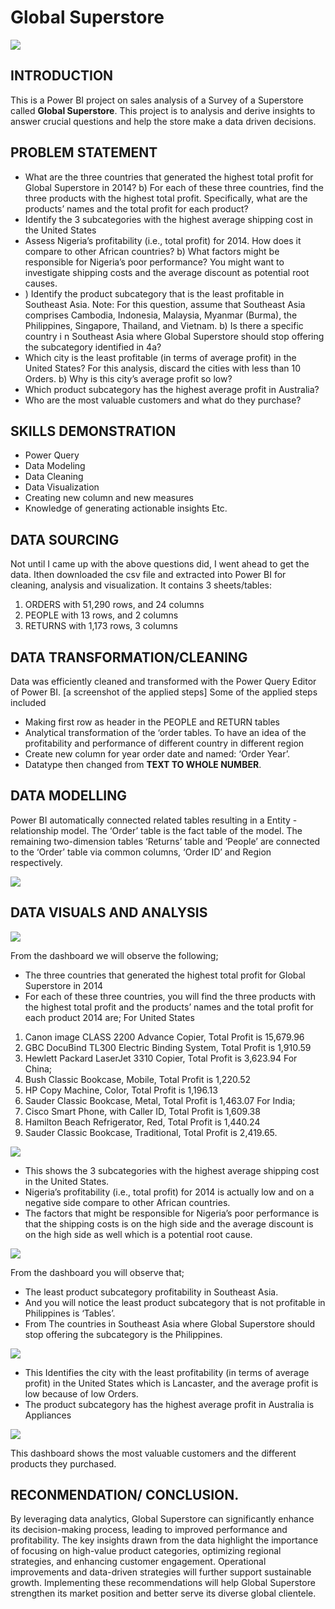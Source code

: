 # Global Superstore

![](image_jpg.png)

## INTRODUCTION
This is a Power BI project on sales analysis of a Survey of a Superstore called **Global Superstore**. 
This project is to analysis and derive insights to answer crucial questions and help the store make a data driven decisions.

## PROBLEM STATEMENT
- 	What are the three countries that generated the highest total profit for Global Superstore in 2014? b) For each of these three countries, find the three products with the highest total profit. Specifically, what are the products’ names and the total profit for each product?
- 	Identify the 3 subcategories with the highest average shipping cost in the United States
- 	Assess Nigeria’s profitability (i.e., total profit) for 2014. How does it compare to other African countries? b) What factors might be responsible for Nigeria’s poor performance? You might want to investigate shipping costs and the average discount as potential root causes.
- 	) Identify the product subcategory that is the least profitable in Southeast Asia. Note: For this question, assume that Southeast Asia comprises Cambodia, Indonesia, Malaysia, Myanmar (Burma), the Philippines, Singapore, Thailand, and Vietnam. b) Is there a specific country i n Southeast Asia where Global Superstore should stop offering the subcategory identified in 4a?
- 	Which city is the least profitable (in terms of average profit) in the United States? For this analysis, discard the cities with less than 10 Orders. b) Why is this city’s average profit so low?
- 	Which product subcategory has the highest average profit in Australia?
- 	Who are the most valuable customers and what do they purchase?

## SKILLS DEMONSTRATION
- 	Power Query
- 	Data Modeling 
- 	Data Cleaning 
- 	Data Visualization
- 	Creating new column and new measures
- 	Knowledge of generating actionable insights Etc.

## DATA SOURCING
Not until I came up with the above questions did, I went ahead to get the data. Ithen downloaded the csv file and extracted into Power BI for cleaning, analysis and visualization.
It contains 3 sheets/tables:
1.	ORDERS with 51,290 rows, and 24 columns
2.	PEOPLE with 13 rows, and 2 columns
3.	RETURNS with 1,173 rows, 3 columns

## DATA TRANSFORMATION/CLEANING
Data was efficiently cleaned and transformed with the Power Query Editor of Power BI. [a screenshot of the applied steps] Some of the applied steps included
- 	Making first row as header in the PEOPLE and RETURN tables
- 	Analytical transformation of the ‘order tables. To have an idea of the profitability and performance of different country in different region
- 	Create new column for year order date and named: ‘Order Year’.
- 	Datatype then changed from **TEXT TO WHOLE NUMBER**.

## DATA MODELLING
Power BI automatically connected related tables resulting in a Entity -relationship model. The ‘Order’ table is the fact table of the model. The remaining two-dimension tables ‘Returns’ table and ‘People’ are connected to the ‘Order’ table via common columns, ‘Order ID’ and Region respectively.

![](MODELLING.png)

## DATA VISUALS AND ANALYSIS

![](PNG1.png)

From the dashboard we will observe the following;
- 	The three countries that generated the highest total profit for Global Superstore in 2014
- 	 For each of these three countries, you will find the three products with the highest total profit and the products’ names and the total profit for each product 2014 are; For United States
1.	Canon image CLASS 2200 Advance Copier, Total Profit is 15,679.96
2.	GBC DocuBind TL300 Electric Binding System, Total Profit is 1,910.59
3.	Hewlett Packard LaserJet 3310 Copier, Total Profit is 3,623.94
       For China;
1.	Bush Classic Bookcase, Mobile, Total Profit is 1,220.52
2.	HP Copy Machine, Color, Total Profit is 1,196.13
3.	Sauder Classic Bookcase, Metal, Total Profit is 1,463.07
      For India;
1.	Cisco Smart Phone, with Caller ID, Total Profit is 1,609.38
2.	Hamilton Beach Refrigerator, Red, Total Profit is 1,440.24
3.	Sauder Classic Bookcase, Traditional, Total Profit is 2,419.65.

![](PNG2.png)

- 	This shows the 3 subcategories with the highest average shipping cost in the United States.
- 	 Nigeria’s profitability (i.e., total profit) for 2014 is actually low and on a negative side compare to other African countries.
- 	The factors that might be responsible for Nigeria’s poor performance is that the shipping costs is on the high side and the average discount is on the high side as well which is a potential root cause.

![](PNG3.png)

From the dashboard you will observe that;
- 	The least product subcategory profitability in Southeast Asia.
- 	And you will notice the least product subcategory that is not profitable in Philippines is ‘Tables’.
- 	From The countries in Southeast Asia where Global Superstore should stop offering the subcategory is the Philippines.

![](PNG4.png)

- 	This Identifies the city with the least profitability (in terms of average profit) in the United States which is Lancaster, and the average profit is low because of low Orders.
- 	The product subcategory has the highest average profit in Australia is Appliances

![](PNG5.png)

This dashboard shows the most valuable customers and the different products they purchased.

## RECONMENDATION/ CONCLUSION.
By leveraging data analytics, Global Superstore can significantly enhance its decision-making process, leading to improved performance and profitability. The key insights drawn from the data highlight the importance of focusing on high-value product categories, optimizing regional strategies, and enhancing customer engagement. Operational improvements and data-driven strategies will further support sustainable growth. Implementing these recommendations will help Global Superstore strengthen its market position and better serve its diverse global clientele. 













